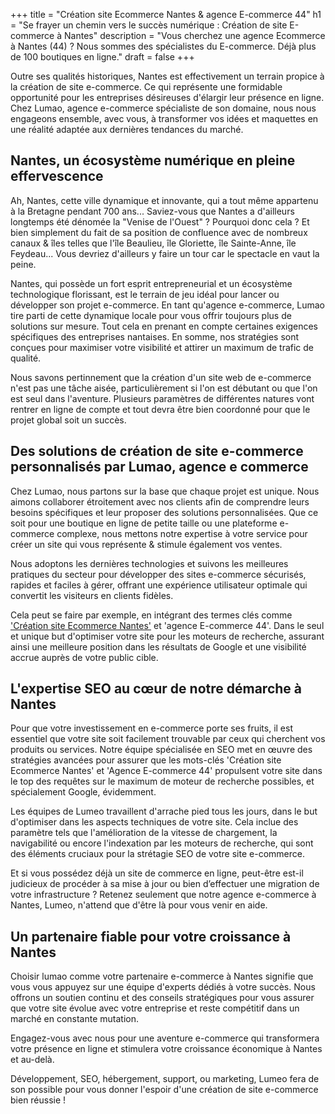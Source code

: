 +++
title = "Création site Ecommerce Nantes & agence E-commerce 44"
h1 = "Se frayer un chemin vers le succès numérique : Création de site E-commerce à Nantes"
description = "Vous cherchez une agence Ecommerce à Nantes (44) ? Nous sommes des spécialistes du E-commerce. Déjà plus de 100 boutiques en ligne."
draft = false
+++

<p>Outre ses qualités historiques, Nantes est effectivement un terrain propice à la création de site e-commerce. Ce qui représente
une formidable opportunité pour les entreprises désireuses d'élargir leur présence en ligne. Chez Lumao, agence e-commerce spécialiste
de son domaine, nous nous engageons ensemble, avec vous, à transformer vos idées et maquettes en une réalité adaptée aux dernières tendances du marché.</p>

<h2>Nantes, un écosystème numérique en pleine effervescence</h2>

<p>Ah, Nantes, cette ville dynamique et innovante, qui a tout même appartenu à la Bretagne pendant 700 ans... Saviez-vous
que Nantes a d'ailleurs longtemps été dénomée la "Venise de l'Ouest" ? Pourquoi donc cela ? Et bien simplement du fait de sa
position de confluence avec de nombreux canaux & îles telles que l'île Beaulieu, île Gloriette, île Sainte-Anne, île Feydeau... 
Vous devriez d'ailleurs y faire un tour car le spectacle en vaut la peine.</p>

<p>Nantes, qui possède un fort esprit entrepreneurial et un écosystème technologique florissant, est le terrain de jeu idéal
pour lancer ou développer son projet e-commerce. En tant qu'agence e-commerce, Lumao tire parti de cette dynamique locale
pour vous offrir toujours plus de solutions sur mesure. Tout cela en prenant en compte certaines exigences spécifiques des
entreprises nantaises. En somme, nos stratégies sont conçues pour maximiser votre visibilité et attirer un maximum de trafic de qualité.</p>

<p>Nous savons pertinnement que la création d'un site web de e-commerce n'est pas une tâche aisée, particulièrement si l'on
est débutant ou que l'on est seul dans l'aventure. Plusieurs paramètres de différentes natures vont rentrer en ligne de compte
et tout devra être bien coordonné pour que le projet global soit un succès.</p>

<h2>Des solutions de création de site e-commerce personnalisés par Lumao, agence e commerce</h2>

<p>Chez Lumao, nous partons sur la base que chaque projet est unique. Nous aimons collaborer étroitement avec nos clients 
afin de comprendre leurs besoins spécifiques et leur proposer des solutions personnalisées. Que ce soit pour une boutique
en ligne de petite taille ou une plateforme e-commerce complexe, nous mettons notre expertise à votre service pour créer
un site qui vous représente & stimule également vos ventes.</p>

<p>Nous adoptons les dernières technologies et suivons les meilleures pratiques du secteur pour développer des sites e-commerce
sécurisés, rapides et faciles à gérer, offrant une expérience utilisateur optimale qui convertit les visiteurs en clients fidèles.</p>

<p>Cela peut se faire par exemple, en intégrant des termes clés comme <a href="https://lumao.eu/agence-ecom/nantes/">'Création site Ecommerce Nantes'</a>
et 'agence E-commerce 44'. Dans le seul et unique but d'optimiser votre site pour les moteurs de recherche, assurant ainsi une meilleure
position dans les résultats de Google et une visibilité accrue auprès de votre public cible.</p>

<h2>L'expertise SEO au cœur de notre démarche à Nantes</h2>

<p>Pour que votre investissement en e-commerce porte ses fruits, il est essentiel que votre site soit facilement trouvable
par ceux qui cherchent vos produits ou services. Notre équipe spécialisée en SEO met en œuvre des stratégies avancées pour
assurer que les mots-clés 'Création site Ecommerce Nantes' et 'Agence E-commerce 44' propulsent votre site dans le top des
requêtes sur le maximum de moteur de recherche possibles, et spécialement Google, évidemment.</p>

<p>Les équipes de Lumeo travaillent d'arrache pied tous les jours, dans le but d'optimiser dans les aspects techniques de
votre site. Cela inclue des paramètre tels que l'amélioration de la vitesse de chargement, la navigabilité ou encore l'indexation
par les moteurs de recherche, qui sont des éléments cruciaux pour la strétagie SEO de votre site e-commerce.</p>

<p>Et si vous possédez déjà un site de commerce en ligne, peut-être est-il judicieux de procéder à sa mise à jour ou bien d’effectuer
une migration de votre infrastructure ? Retenez seulement que notre agence e-commerce à Nantes, Lumeo, n'attend que d'être là pour vous venir en aide.</p>

<h2>Un partenaire fiable pour votre croissance à Nantes</h2>

<p>Choisir lumao comme votre partenaire e-commerce à Nantes signifie que vous vous appuyez sur une équipe d'experts dédiés à votre succès.
Nous offrons un soutien continu et des conseils stratégiques pour vous assurer que votre site évolue avec votre entreprise et reste compétitif
dans un marché en constante mutation.</p>

<p>Engagez-vous avec nous pour une aventure e-commerce qui transformera votre présence en ligne et stimulera votre croissance économique
à Nantes et au-delà.</p>

<p>Développement, SEO, hébergement, support, ou marketing, Lumeo fera de son possible pour vous donner l'espoir d'une création
de site e-commerce bien réussie !</p>